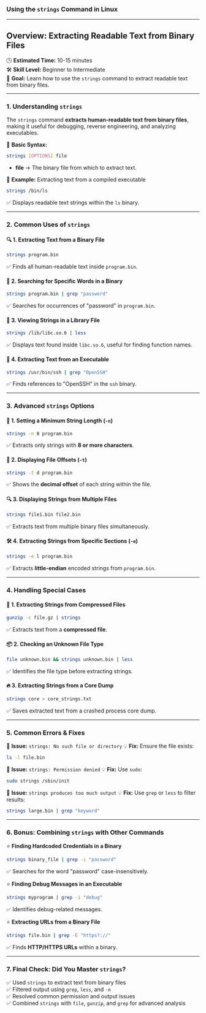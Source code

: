 ### **Using the `strings` Command in Linux**

---

## **Overview: Extracting Readable Text from Binary Files**  
🕒 **Estimated Time:** 10-15 minutes  
🛠 **Skill Level:** Beginner to Intermediate  
🎯 **Goal:** Learn how to use the `strings` command to extract readable text from binary files.

---

### **1. Understanding `strings`**  
The `strings` command **extracts human-readable text from binary files**, making it useful for debugging, reverse engineering, and analyzing executables.

👀 **Basic Syntax:**  
```bash
strings [OPTIONS] file
```
- **file** → The binary file from which to extract text.

📌 **Example:** Extracting text from a compiled executable
```bash
strings /bin/ls
```
✅ Displays readable text strings within the `ls` binary.

---

### **2. Common Uses of `strings`**  

#### 🔍 **1. Extracting Text from a Binary File**
```bash
strings program.bin
```
✅ Finds all human-readable text inside `program.bin`.

#### 📑 **2. Searching for Specific Words in a Binary**
```bash
strings program.bin | grep "password"
```
✅ Searches for occurrences of "password" in `program.bin`.

#### 📂 **3. Viewing Strings in a Library File**
```bash
strings /lib/libc.so.6 | less
```
✅ Displays text found inside `libc.so.6`, useful for finding function names.

#### 🔗 **4. Extracting Text from an Executable**
```bash
strings /usr/bin/ssh | grep "OpenSSH"
```
✅ Finds references to "OpenSSH" in the `ssh` binary.

---

### **3. Advanced `strings` Options**

#### 📏 **1. Setting a Minimum String Length (`-n`)**
```bash
strings -n 8 program.bin
```
✅ Extracts only strings with **8 or more characters**.

#### 🚀 **2. Displaying File Offsets (`-t`)**
```bash
strings -t d program.bin
```
✅ Shows the **decimal offset** of each string within the file.

#### 🔍 **3. Displaying Strings from Multiple Files**
```bash
strings file1.bin file2.bin
```
✅ Extracts text from multiple binary files simultaneously.

#### 🛠 **4. Extracting Strings from Specific Sections (`-e`)**
```bash
strings -e l program.bin
```
✅ Extracts **little-endian** encoded strings from `program.bin`.

---

### **4. Handling Special Cases**

#### 🔗 **1. Extracting Strings from Compressed Files**
```bash
gunzip -c file.gz | strings
```
✅ Extracts text from a **compressed file**.

#### 📦 **2. Checking an Unknown File Type**
```bash
file unknown.bin && strings unknown.bin | less
```
✅ Identifies the file type before extracting strings.

#### 🔥 **3. Extracting Strings from a Core Dump**
```bash
strings core > core_strings.txt
```
✅ Saves extracted text from a crashed process core dump.

---

### **5. Common Errors & Fixes**

🚨 **Issue:** `strings: No such file or directory`
💡 **Fix:** Ensure the file exists:
```bash
ls -l file.bin
```

🚨 **Issue:** `strings: Permission denied`
💡 **Fix:** Use `sudo`:
```bash
sudo strings /sbin/init
```

🚨 **Issue:** `strings produces too much output`
💡 **Fix:** Use `grep` or `less` to filter results:
```bash
strings large.bin | grep "keyword"
```

---

### **6. Bonus: Combining `strings` with Other Commands**

⭐ **Finding Hardcoded Credentials in a Binary**
```bash
strings binary_file | grep -i "password"
```
✅ Searches for the word "password" case-insensitively.

⭐ **Finding Debug Messages in an Executable**
```bash
strings myprogram | grep -i "debug"
```
✅ Identifies debug-related messages.

⭐ **Extracting URLs from a Binary File**
```bash
strings file.bin | grep -E "https?://"
```
✅ Finds **HTTP/HTTPS URLs** within a binary.

---

### **7. Final Check: Did You Master `strings`?**  
✅ Used `strings` to extract text from binary files  
✅ Filtered output using `grep`, `less`, and `-n`  
✅ Resolved common permission and output issues  
✅ Combined `strings` with `file`, `gunzip`, and `grep` for advanced analysis  


